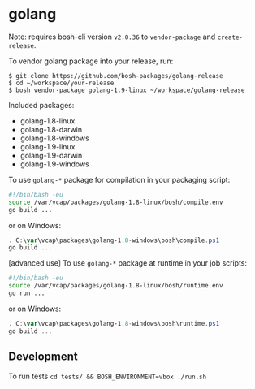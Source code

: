 # golang

Note: requires bosh-cli version `v2.0.36` to `vendor-package` and `create-release`.

To vendor golang package into your release, run:

```
$ git clone https://github.com/bosh-packages/golang-release
$ cd ~/workspace/your-release
$ bosh vendor-package golang-1.9-linux ~/workspace/golang-release
```

Included packages:

- golang-1.8-linux
- golang-1.8-darwin
- golang-1.8-windows
- golang-1.9-linux
- golang-1.9-darwin
- golang-1.9-windows

To use `golang-*` package for compilation in your packaging script:

```bash
#!/bin/bash -eu
source /var/vcap/packages/golang-1.8-linux/bosh/compile.env
go build ...
```
or on Windows:

```powershell
. C:\var\vcap\packages\golang-1.8-windows\bosh\compile.ps1
go build ...
```
[advanced use] To use `golang-*` package at runtime in your job scripts:

```bash
#!/bin/bash -eu
source /var/vcap/packages/golang-1.8-linux/bosh/runtime.env
go run ...
```
or on Windows:

```powershell
. C:\var\vcap\packages\golang-1.8-windows\bosh\runtime.ps1
go build ...
```

## Development

To run tests `cd tests/ && BOSH_ENVIRONMENT=vbox ./run.sh`
